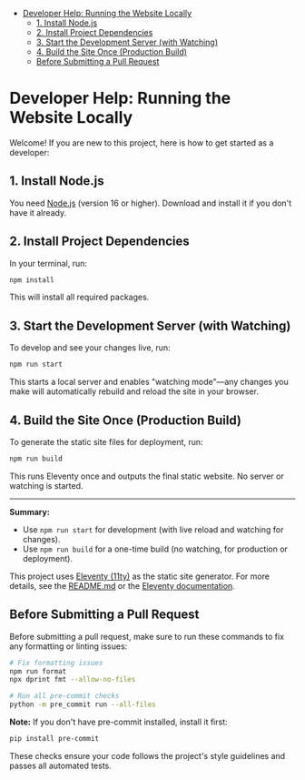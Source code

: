 <!-- START doctoc generated TOC please keep comment here to allow auto update -->
<!-- DON'T EDIT THIS SECTION, INSTEAD RE-RUN doctoc TO UPDATE -->

- [Developer Help: Running the Website Locally](#developer-help-running-the-website-locally)
  - [1. Install Node.js](#1-install-nodejs)
  - [2. Install Project Dependencies](#2-install-project-dependencies)
  - [3. Start the Development Server (with Watching)](#3-start-the-development-server-with-watching)
  - [4. Build the Site Once (Production Build)](#4-build-the-site-once-production-build)
  - [Before Submitting a Pull Request](#before-submitting-a-pull-request)

<!-- END doctoc generated TOC please keep comment here to allow auto update -->

# Developer Help: Running the Website Locally

Welcome! If you are new to this project, here is how to get started as a developer:

## 1. Install Node.js

You need [Node.js](https://nodejs.org/) (version 16 or higher). Download and install it if you don't have it already.

## 2. Install Project Dependencies

In your terminal, run:

```bash
npm install
```

This will install all required packages.

## 3. Start the Development Server (with Watching)

To develop and see your changes live, run:

```bash
npm run start
```

This starts a local server and enables "watching mode"—any changes you make will automatically rebuild and reload the site in your browser.

## 4. Build the Site Once (Production Build)

To generate the static site files for deployment, run:

```bash
npm run build
```

This runs Eleventy once and outputs the final static website. No server or watching is started.

---

**Summary:**

- Use `npm run start` for development (with live reload and watching for changes).
- Use `npm run build` for a one-time build (no watching, for production or deployment).

This project uses [Eleventy (11ty)](https://www.11ty.dev/) as the static site generator. For more details, see the [README.md](README.md#local-development) or the [Eleventy documentation](https://www.11ty.dev/docs/).

## Before Submitting a Pull Request

Before submitting a pull request, make sure to run these commands to fix any formatting or linting issues:

```bash
# Fix formatting issues
npm run format
npx dprint fmt --allow-no-files

# Run all pre-commit checks
python -m pre_commit run --all-files
```

**Note:** If you don't have pre-commit installed, install it first:

```bash
pip install pre-commit
```

These checks ensure your code follows the project's style guidelines and passes all automated tests.
